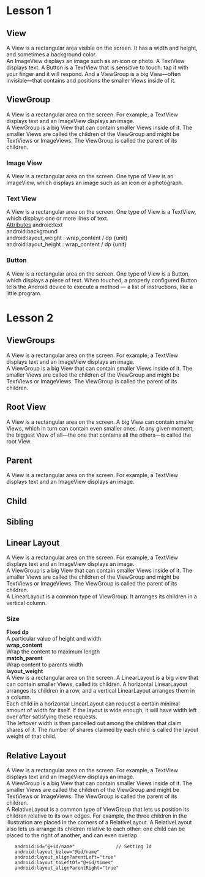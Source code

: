 # Lesson 1

## View
A View is a rectangular area visible on the screen. It has a width and height, and sometimes a background color.<br>
 An ImageView displays an image such as an icon or photo. A TextView displays text. A Button is a TextView that is sensitive to touch: tap it with your finger and it will respond. And a ViewGroup is a big View—often invisible—that contains and positions the smaller Views inside of it.<br>
 
## ViewGroup
A View is a rectangular area on the screen. For example, a TextView displays text and an ImageView displays an image.<br>
A ViewGroup is a big View that can contain smaller Views inside of it. The smaller Views are called the children of the ViewGroup and might be TextViews or ImageViews. The ViewGroup is called the parent of its children. <br>

### Image View
A View is a rectangular area on the screen. One type of View is an ImageView, which displays an image such as an icon or a photograph.<br>

### Text View
A View is a rectangular area on the screen. One type of View is a TextView, which displays one or more lines of text.<br>
[Attributes](https://developer.android.com/reference/android/widget/TextView) 
android:text<br>
android:background<br>
android:layout_weight : wrap_content / dp {unit}<br>
android:layout_height : wrap_content / dp {unit}<br>

### Button
A View is a rectangular area on the screen. One type of View is a Button, which displays a piece of text. When touched, a properly configured Button tells the Android device to execute a method — a list of instructions, like a little program.<br>


# Lesson 2

## ViewGroups
A View is a rectangular area on the screen. For example, a TextView displays text and an ImageView displays an image.<br>
A ViewGroup is a big View that can contain smaller Views inside of it. The smaller Views are called the children of the ViewGroup and might be TextViews or ImageViews. The ViewGroup is called the parent of its children. <br>

## Root View
A View is a rectangular area on the screen. A big View can contain smaller Views, which in turn can contain even smaller ones. At any given moment, the biggest View of all—the one that contains all the others—is called the root View.<br>

## Parent
A View is a rectangular area on the screen. For example, a TextView displays text and an ImageView displays an image.

## Child

## Sibling

## Linear Layout
A View is a rectangular area on the screen. For example, a TextView displays text and an ImageView displays an image.<br>
A ViewGroup is a big View that can contain smaller Views inside of it. The smaller Views are called the children of the ViewGroup and might be TextViews or ImageViews. The ViewGroup is called the parent of its children.<br>
A LinearLayout is a common type of ViewGroup. It arranges its children in a vertical column.<br>
### Size
**Fixed dp**<br>
A particular value of height and width<br>
**wrap_content**<br>
Wrap the content to maximum length<br>
**match_parent**<br>
Wrap content to parents width<br>
**layout_weight**<br>
A View is a rectangular area on the screen. A LinearLayout is a big view that can contain smaller Views, called its children. A horizontal LinearLayout arranges its children in a row, and a vertical LinearLayout arranges them in a column.<br>
Each child in a horizontal LinearLayout can request a certain minimal amount of width for itself. If the layout is wide enough, it will have width left over after satisfying these requests.<br>
The leftover width is then parcelled out among the children that claim shares of it. The number of shares claimed by each child is called the layout weight of that child.<br>


## Relative Layout
A View is a rectangular area on the screen. For example, a TextView displays text and an ImageView displays an image.<br>
A ViewGroup is a big View that can contain smaller Views inside of it. The smaller Views are called the children of the ViewGroup and might be TextViews or ImageViews. The ViewGroup is called the parent of its children.<br>
A RelativeLayout is a common type of ViewGroup that lets us position its children relative to its own edges. For example, the three children in the illustration are placed in the corners of a RelativeLayout. A RelativeLayout also lets us arrange its children relative to each other: one child can be placed to the right of another, and can even overlap.<br>
```
   android:id="@+id/name"               // Setting Id
   android:layout_below="@id/name"
   android:layout_alignParentLeft="true"
   android:layout_toLeftOf="@+id/times"
   android:layout_alignParentRight="true"
```


